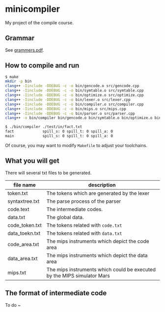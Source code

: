 # minicompiler
My project of the compile course.

## Grammar
See [grammers.pdf](https://github.com/yorkyer/minicompiler/blob/master/grammars.pdf).

## How to compile and run
```bash
$ make
mkdir -p bin
clang++ -Iinclude -DDEBUG -c -o bin/gencode.o src/gencode.cpp
clang++ -Iinclude -DDEBUG -c -o bin/symtable.o src/symtable.cpp
clang++ -Iinclude -DDEBUG -c -o bin/optimize.o src/optimize.cpp
clang++ -Iinclude -DDEBUG -c -o bin/lexer.o src/lexer.cpp
clang++ -Iinclude -DDEBUG -c -o bin/compiler.o src/compiler.cpp
clang++ -Iinclude -DDEBUG -c -o bin/mips.o src/mips.cpp
clang++ -Iinclude -DDEBUG -c -o bin/parser.o src/parser.cpp
clang++ -o bin/compiler bin/gencode.o bin/symtable.o bin/optimize.o bin/lexer.o bin/compiler.o bin/mips.o bin/parser.o

$ ./bin/compiler ./test/in/fact.txt
fact             spill_s: 0 spill_t: 0 spill_a: 0
main             spill_s: 0 spill_t: 0 spill_a: 0
```
Of course, you may want to modify `Makefile` to adjust your toolchains.

## What you will get
There will several txt files to be generated.

| file name      | description                                                  |
| -------------- | ------------------------------------------------------------ |
| token.txt      | The tokens which are generated by the lexer                  |
| syntaxtree.txt | The parse process of the parser                              |
| code.text      | The intermediate codes.                                      |
| data.txt       | The global data.                                             |
| code_token.txt | The tokens related with `code.txt`                           |
| data_toekn.txt | The tokens related with `data.txt`                           |
| code_area.txt  | The mips instruments which depict the code area              |
| data_area.txt  | The mips instruments which depict the data area              |
| mips.txt       | The mips instruments which could be executed by the MIPS simulator Mars |

## The format of intermediate code
To do ~
